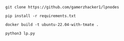 ```
git clone https://github.com/gamerzhacker1/lpnodes
```

```
pip install -r requirements.txt
```

```
docker build -t ubuntu-22.04-with-tmate .
```

```
python3 lp.py
```
